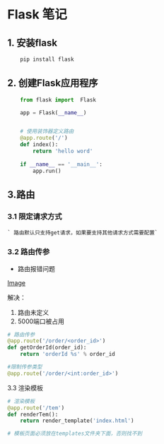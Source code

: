 # Flask 笔记

## 1. 安装flask
```python
    pip install flask
```
## 2. 创建Flask应用程序

```python
    from flask import  Flask

    app = Flask(__name__)


    # 使用装饰器定义路由
    @app.route('/')
    def index():
        return 'hello word'
    
    if __name__ == '__main__':
        app.run()
```

## 3.路由

### 3.1 限定请求方式
    ` 路由默认只支持get请求，如果要支持其他请求方式需要配置`
### 3.2 路由传参
- 路由报错问题

[Image](./img/not%20found.png)

解决：
1. 路由未定义
2. 5000端口被占用

```python
# 路由传参
@app.route('/order/<order_id>')
def getOrderId(order_id):
    return 'orderId %s' % order_id

#限制传参类型
@app.route('/order/<int:order_id>')
```
3.3 渲染模板
```python
# 渲染模板
@app.route('/tem')
def renderTem():
    return render_template('index.html')

# 模板页面必须放在templates文件夹下面，否则找不到
```    










